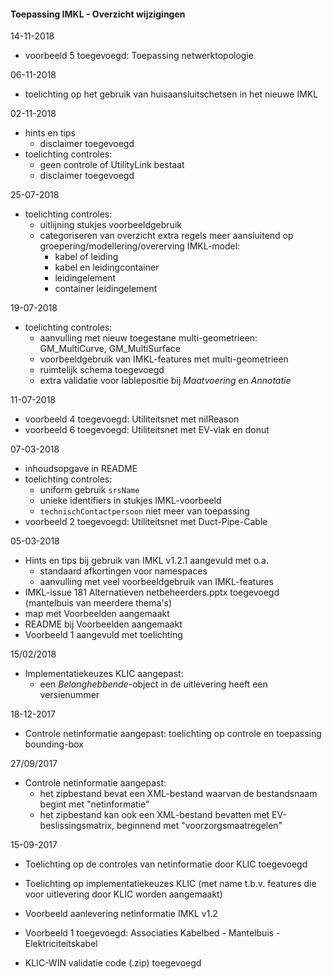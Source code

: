 ﻿#### Toepassing IMKL - Overzicht wijzigingen

14-11-2018
- voorbeeld 5 toegevoegd: Toepassing netwerktopologie

06-11-2018
- toelichting op het gebruik van huisaansluitschetsen in het nieuwe IMKL

02-11-2018
- hints en tips
  - disclaimer toegevoegd
- toelichting controles:
  - geen controle of UtilityLink bestaat
  - disclaimer toegevoegd

25-07-2018
- toelichting controles:
  - uitlijning stukjes voorbeeldgebruik
  - categoriseren van overzicht extra regels meer aansluitend op groepering/modellering/overerving IMKL-model:
    - kabel of leiding
	- kabel en leidingcontainer
	- leidingelement
	- container leidingelement

19-07-2018
- toelichting controles:
  - aanvulling met nieuw toegestane multi-geometrieen: GM_MultiCurve, GM_MultiSurface
  - voorbeeldgebruik van IMKL-features met multi-geometrieen
  - ruimtelijk schema toegevoegd
  - extra validatie voor lablepositie bij _Maatvoering_ en _Annotatie_

11-07-2018  
- voorbeeld 4 toegevoegd: Utiliteitsnet met nilReason
- voorbeeld 6 toegevoegd: Utiliteitsnet met EV-vlak en donut

07-03-2018
- inhoudsopgave in README
- toelichting controles:
  - uniform gebruik `srsName`
  - unieke identifiers in stukjes IMKL-voorbeeld
  - `technischContactpersoon` niet meer van toepassing
- voorbeeld 2 toegevoegd: Utiliteitsnet met Duct-Pipe-Cable

05-03-2018
- Hints en tips bij gebruik van IMKL v1.2.1 aangevuld met o.a.
  - standaard afkortingen voor namespaces
  - aanvulling met veel voorbeeldgebruik van IMKL-features
- IMKL-issue 181 Alternatieven netbeheerders.pptx toegevoegd (mantelbuis van meerdere thema's)
- map met Voorbeelden aangemaakt
- README bij Voorbeelden aangemaakt
- Voorbeeld 1 aangevuld met toelichting

15/02/2018
* Implementatiekeuzes KLIC aangepast:
  - een _Belanghebbende_-object in de uitlevering heeft een versienummer

18-12-2017
* Controle netinformatie aangepast: toelichting op controle en toepassing bounding-box

27/09/2017
* Controle netinformatie aangepast:
  - het zipbestand bevat een XML-bestand waarvan de bestandsnaam begint met "netinformatie"
  - het zipbestand kan ook een XML-bestand bevatten met EV-beslissingsmatrix, beginnend met "voorzorgsmaatregelen"

15-09-2017
* Toelichting op de controles van netinformatie door KLIC toegevoegd
- Toelichting op implementatiekeuzes KLIC (met name t.b.v. features die voor uitlevering door KLIC worden aangemaakt)
* Voorbeeld aanlevering netinformatie IMKL v1.2
- Voorbeeld 1 toegevoegd: Associaties Kabelbed - Mantelbuis - Elektriciteitskabel
* KLIC-WIN validatie code (.zip) toegevoegd
